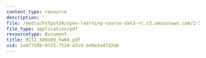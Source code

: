 ```yaml
---
content_type: resource
description: ''
file: /media/https%3A/open-learning-course-data-rc.s3.amazonaws.com/2-500-desalination-and-water-purification-spring-2009/1e87750b9725752442c9bd9e2e4fd2ab_MIT2_500s09_hw04.pdf
file_type: application/pdf
resourcetype: Document
title: MIT2_500s09_hw04.pdf
uid: 1e87750b-9725-7524-42c9-bd9e2e4fd2ab
---
```

